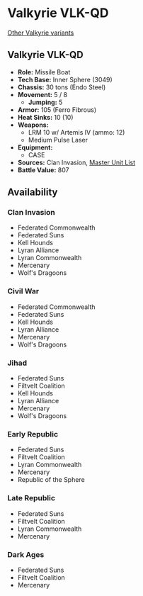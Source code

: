 # Valkyrie VLK-QD

[Other Valkyrie variants](../valkyrie.md)

## Valkyrie VLK-QD
- **Role:** Missile Boat
- **Tech Base:** Inner Sphere (3049)
- **Chassis:** 30 tons (Endo Steel)
- **Movement:** 5 / 8
  - **Jumping:** 5
- **Armor:** 105 (Ferro Fibrous)
- **Heat Sinks:** 10 (10)
- **Weapons:**
  - LRM 10 w/ Artemis IV (ammo: 12)
  - Medium Pulse Laser
- **Equipment:**
  - CASE
- **Sources:** Clan Invasion, [Master Unit List](http://masterunitlist.info/Unit/Details/3373/valkyrie-vlk-qd)
- **Battle Value:** 807

## Availability

### Clan Invasion
- Federated Commonwealth
- Federated Suns
- Kell Hounds
- Lyran Alliance
- Lyran Commonwealth
- Mercenary
- Wolf's Dragoons

### Civil War
- Federated Commonwealth
- Federated Suns
- Kell Hounds
- Lyran Alliance
- Mercenary
- Wolf's Dragoons

### Jihad
- Federated Suns
- Filtvelt Coalition
- Kell Hounds
- Lyran Alliance
- Mercenary
- Wolf's Dragoons

### Early Republic
- Federated Suns
- Filtvelt Coalition
- Lyran Commonwealth
- Mercenary
- Republic of the Sphere

### Late Republic
- Federated Suns
- Filtvelt Coalition
- Lyran Commonwealth
- Mercenary

### Dark Ages
- Federated Suns
- Filtvelt Coalition
- Mercenary

